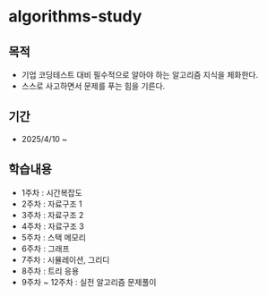 # algorithms-study
## 목적
- 기업 코딩테스트 대비 필수적으로 알아야 하는 알고리즘 지식을 체화한다.
- 스스로 사고하면서 문제를 푸는 힘을 기른다.
## 기간
- 2025/4/10 ~
## 학습내용
- 1주차 : 시간복잡도
- 2주차 : 자료구조 1
- 3주차 : 자료구조 2
- 4주차 : 자료구조 3
- 5주차 : 스택 메모리
- 6주차 : 그래프
- 7주차 : 시뮬레이션, 그리디
- 8주차 : 트리 응용
- 9주차 ~ 12주차 : 실전 알고리즘 문제풀이
